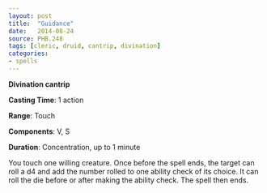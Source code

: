 ```yaml
---
layout: post
title:  "Guidance"
date:   2014-08-24
source: PHB.248
tags: [cleric, druid, cantrip, divination]
categories:
- spells
---
```


**Divination cantrip**

**Casting Time**: 1 action

**Range**: Touch

**Components**: V, S

**Duration**: Concentration, up to 1 minute

You touch one willing creature. Once before the spell ends, the target can roll a d4 and add the number rolled to one ability check of its choice. It can roll the die before or after making the ability check. The spell then ends.
